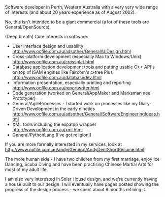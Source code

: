 

Software developer in Perth, Western Australia with a very very wide range of interests (and about 20 years experience as of August 2002). 


No, this isn't intended to be a giant commercial (a lot of these tools are General/OpenSource). 



(Deep breath) Core interests in software: 

*	User interface design and usability http://www.oofile.com.au/adsother/General/UIDesign.html 
*	Cross-platform development (especially Mac to Windows/Unix) http://www.oofile.com.au/crossplat.html 
*	Database application development tools and putting usable C++ API's on top of ISAM engines like Faircom's c-tree Plus http://www.oofile.com.au/databasedev.html 
*	Information presentation, especially printing and reporting http://www.oofile.com.au/reportwriter.html 
*	Code generation (worked on General/AppMaker and Marksman nee Prototyper) 
*	General/AgileProcesses - I started work on processes like my Diary-Driven Development in the early nineties http://www.oofile.com.au/adsother/General/SoftwareEngineeringIdeas.html 
*	XML tools including the expatpp wrapper http://www.oofile.com.au/xml.html 
*	General/PythonLang (I've got religion!) 



If you are more formally interested in my services, look at http://www.oofile.com.au/andy/General/AndyDentShortResume.html. 



The more human side - I have two children from my first marriage, enjoy Ice Dancing, Scuba Diving and have been practising Chinese Martial Arts for most of my adult life. 



I am also very interested in Solar House design, and we're currently having a house built to our design. I will eventually have pages posted showing the progress of the design process - we spent about 8 months refining it.